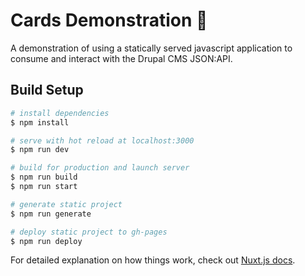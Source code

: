 # Cards Demonstration :flower_playing_cards:

A demonstration of using a statically served javascript application to consume and interact with the Drupal CMS JSON:API.

## Build Setup

```bash
# install dependencies
$ npm install

# serve with hot reload at localhost:3000
$ npm run dev

# build for production and launch server
$ npm run build
$ npm run start

# generate static project
$ npm run generate

# deploy static project to gh-pages
$ npm run deploy
```

For detailed explanation on how things work, check out [Nuxt.js docs](https://nuxtjs.org).
